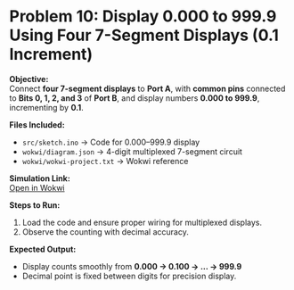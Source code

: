# Problem 10: Display 0.000 to 999.9 Using Four 7-Segment Displays (0.1 Increment)

**Objective:**  
Connect **four 7-segment displays** to **Port A**, with **common pins** connected to **Bits 0, 1, 2, and 3** of **Port B**, and display numbers **0.000 to 999.9**, incrementing by **0.1**.

**Files Included:**  
- `src/sketch.ino` → Code for 0.000–999.9 display  
- `wokwi/diagram.json` → 4-digit multiplexed 7-segment circuit  
- `wokwi/wokwi-project.txt` → Wokwi reference  

**Simulation Link:**  
[Open in Wokwi](https://wokwi.com/projects/443893084507497473)

**Steps to Run:**  
1. Load the code and ensure proper wiring for multiplexed displays.  
2. Observe the counting with decimal accuracy.  

**Expected Output:**  
- Display counts smoothly from **0.000 → 0.100 → ... → 999.9**  
- Decimal point is fixed between digits for precision display.  
